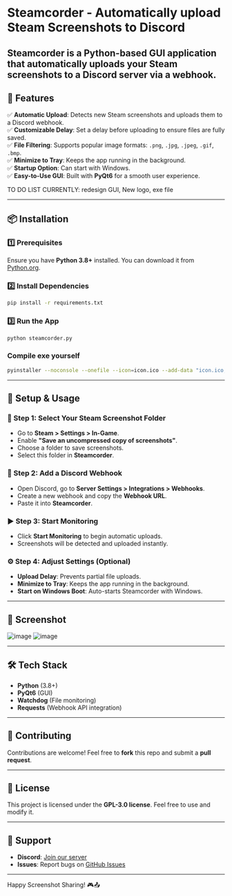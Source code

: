 # Steamcorder - Automatically upload Steam Screenshots to Discord

Steamcorder is a **Python-based GUI application** that automatically uploads your Steam screenshots to a **Discord server** via a webhook.
---

## 📌 Features

✅ **Automatic Upload**: Detects new Steam screenshots and uploads them to a Discord webhook.  
✅ **Customizable Delay**: Set a delay before uploading to ensure files are fully saved.  
✅ **File Filtering**: Supports popular image formats: `.png`, `.jpg`, `.jpeg`, `.gif`, `.bmp`.  
✅ **Minimize to Tray**: Keeps the app running in the background.  
✅ **Startup Option**: Can start with Windows.  
✅ **Easy-to-Use GUI**: Built with **PyQt6** for a smooth user experience.  

TO DO LIST CURRENTLY:
redesign GUI,
New logo,
exe file

---

## 📦 Installation

### 1️⃣ Prerequisites
Ensure you have **Python 3.8+** installed. You can download it from [Python.org](https://www.python.org/downloads/).

### 2️⃣ Install Dependencies
```sh
pip install -r requirements.txt
```

### 3️⃣ Run the App
```sh
python steamcorder.py
```

###   Compile exe yourself
```sh
pyinstaller --noconsole --onefile --icon=icon.ico --add-data "icon.ico;." --add-data "icon.png;." --add-data "discord_icon.png;." Steamcorder.py

```

---

## 🔧 Setup & Usage

### 📂 Step 1: Select Your Steam Screenshot Folder
- Go to **Steam > Settings > In-Game**.
- Enable **"Save an uncompressed copy of screenshots"**.
- Choose a folder to save screenshots.
- Select this folder in **Steamcorder**.

### 🔗 Step 2: Add a Discord Webhook
- Open Discord, go to **Server Settings > Integrations > Webhooks**.
- Create a new webhook and copy the **Webhook URL**.
- Paste it into **Steamcorder**.

### ▶ Step 3: Start Monitoring
- Click **Start Monitoring** to begin automatic uploads.
- Screenshots will be detected and uploaded instantly.

### ⚙ Step 4: Adjust Settings (Optional)
- **Upload Delay**: Prevents partial file uploads.
- **Minimize to Tray**: Keeps the app running in the background.
- **Start on Windows Boot**: Auto-starts Steamcorder with Windows.

---

## 🎨 Screenshot
![image](https://github.com/user-attachments/assets/d86a3543-a2e1-46ca-8cfb-f625ce9b0498)
![image](https://github.com/user-attachments/assets/4ce27699-d8de-429a-88b9-0de5a0a5a346)




---

## 🛠 Tech Stack
- **Python** (3.8+)
- **PyQt6** (GUI)
- **Watchdog** (File monitoring)
- **Requests** (Webhook API integration)

---

## 🚀 Contributing
Contributions are welcome! Feel free to **fork** this repo and submit a **pull request**.

---

## 📜 License
This project is licensed under the **GPL-3.0 license**. Feel free to use and modify it.

---

## 💬 Support
- **Discord**: [Join our server](https://discord.gg/dMvCH93sYX)
- **Issues**: Report bugs on [GitHub Issues](https://github.com/your-repo/issues)

---

Happy Screenshot Sharing! 🎮📤

